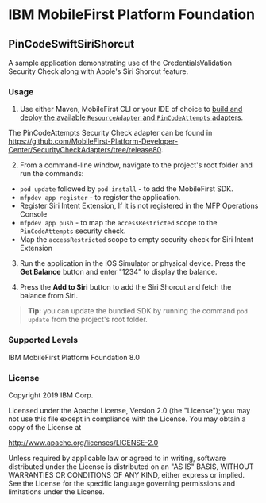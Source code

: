 IBM MobileFirst Platform Foundation
===
## PinCodeSwiftSiriShorcut
A sample application demonstrating use of the CredentialsValidation Security Check along with Apple's Siri Shorcut feature.

### Usage

1. Use either Maven, MobileFirst CLI or your IDE of choice to [build and deploy the available `ResourceAdapter` and `PinCodeAttempts` adapters](https://mobilefirstplatform.ibmcloud.com/tutorials/en/foundation/8.0/adapters/creating-adapters/).

 The PinCodeAttempts Security Check adapter can be found in https://github.com/MobileFirst-Platform-Developer-Center/SecurityCheckAdapters/tree/release80.

2. From a command-line window, navigate to the project's root folder and run the commands:
 - `pod update` followed by `pod install` - to add the MobileFirst SDK.
 - `mfpdev app register` - to register the application.
 -  Register Siri Intent Extension, If it is not registered in the MFP Operations Console
 - `mfpdev app push` - to map the `accessRestricted` scope to the `PinCodeAttempts` security check.
 -  Map the `accessRestricted` scope to empty security check for Siri Intent Extension

3. Run the application in the iOS Simulator or physical device. Press the **Get Balance** button and enter "1234" to display the balance.

4. Press the **Add to Siri** button to add the Siri Shorcut and fetch the balance from Siri.

> **Tip:** you can update the bundled SDK by running the command `pod update` from the project's root folder.

### Supported Levels
IBM MobileFirst Platform Foundation 8.0

### License
Copyright 2019 IBM Corp.

Licensed under the Apache License, Version 2.0 (the "License");
you may not use this file except in compliance with the License.
You may obtain a copy of the License at

http://www.apache.org/licenses/LICENSE-2.0

Unless required by applicable law or agreed to in writing, software
distributed under the License is distributed on an "AS IS" BASIS,
WITHOUT WARRANTIES OR CONDITIONS OF ANY KIND, either express or implied.
See the License for the specific language governing permissions and
limitations under the License.
